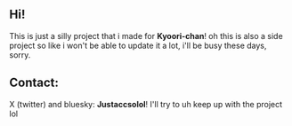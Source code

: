 ## Hi! 

This is just a silly project that i made for **Kyoori-chan**!
oh this is also a side project so like i won't be able to update it a lot, i'll be busy these days, sorry. 
## Contact: 
X (twitter) and bluesky: **Justaccsolol**! 
I'll try to uh keep up with the project lol  
